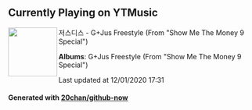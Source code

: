 ## Currently Playing on YTMusic

[<img align="left" width="100" src="https://lh3.googleusercontent.com/7vgDRyzycOhSoeuj6aPKIhC1d4_gn9BFxt7DO03E8p0Bg8RY9Y2HZpYMNnn9hnaOHvpIV7-KgVbeRD_a">](https://music.youtube.com/channel/UCQ35pW9P3Fe6fB8_Gt_LUgw)

저스디스 - G+Jus Freestyle (From "Show Me The Money 9 Special")

**Albums**: G+Jus Freestyle (From "Show Me The Money 9 Special")

Last updated at 12/01/2020 17:31

#### Generated with [20chan/github-now](https://github.com/20chan/github-now)

